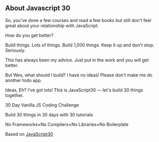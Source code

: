 ## About Javascript 30

So, you've done a few courses and read a few books but still don't feel great about your relationship with JavaScript.

How do you get better?

Build things. Lots of things. Build 1,000 things. Keep it up and don't stop. Seriously.

This has always been my advice. Just put in the work and you will get better.

But Wes, what should I build? I have no ideas! Please don't make me do another todo app.

Ideas, Eh? I've got lots! This is JavaScript30 — let's build 30 things together.

30 Day Vanilla JS Coding Challenge

Build 30 things in 30 days with 30 tutorials

No Frameworks×No Compilers×No Libraries×No Boilerplate

Based on [JavaScript30](https://javascript30.com/)
